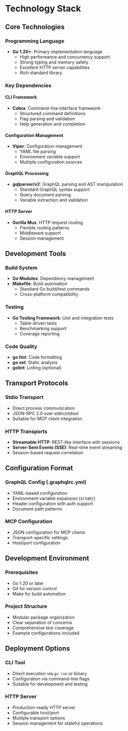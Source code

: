 # Technology Stack

## Core Technologies

### Programming Language
- **Go 1.20+**: Primary implementation language
  - High performance and concurrency support
  - Strong typing and memory safety
  - Excellent HTTP server capabilities
  - Rich standard library

### Key Dependencies

#### CLI Framework
- **Cobra**: Command-line interface framework
  - Structured command definitions
  - Flag parsing and validation
  - Help generation and completion

#### Configuration Management
- **Viper**: Configuration management
  - YAML file parsing
  - Environment variable support
  - Multiple configuration sources

#### GraphQL Processing
- **gqlparser/v2**: GraphQL parsing and AST manipulation
  - Standard GraphQL syntax support
  - Query document parsing
  - Variable extraction and validation

#### HTTP Server
- **Gorilla Mux**: HTTP request routing
  - Flexible routing patterns
  - Middleware support
  - Session management

## Development Tools

### Build System
- **Go Modules**: Dependency management
- **Makefile**: Build automation
  - Standard Go build/test commands
  - Cross-platform compatibility

### Testing
- **Go Testing Framework**: Unit and integration tests
  - Table-driven tests
  - Benchmarking support
  - Coverage reporting

### Code Quality
- **go fmt**: Code formatting
- **go vet**: Static analysis
- **golint**: Linting (optional)

## Transport Protocols

### Stdio Transport
- Direct process communication
- JSON-RPC 2.0 over stdin/stdout
- Suitable for MCP client integration

### HTTP Transports
- **Streamable HTTP**: REST-like interface with sessions
- **Server-Sent Events (SSE)**: Real-time event streaming
- Session-based request correlation

## Configuration Format

### GraphQL Config (.graphqlrc.yml)
- YAML-based configuration
- Environment variable expansion (`${VAR}`)
- Header configuration with auth support
- Document path patterns

### MCP Configuration
- JSON configuration for MCP clients
- Transport-specific settings
- Host/port configuration

## Development Environment

### Prerequisites
- Go 1.20 or later
- Git for version control
- Make for build automation

### Project Structure
- Modular package organization
- Clear separation of concerns
- Comprehensive test coverage
- Example configurations included

## Deployment Options

### CLI Tool
- Direct execution via `go run` or binary
- Configuration via command-line flags
- Suitable for development and testing

### HTTP Server
- Production-ready HTTP server
- Configurable host/port
- Multiple transport options
- Session management for stateful operations
